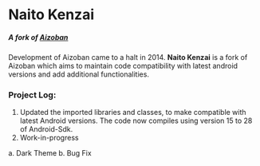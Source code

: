 
# Naito Kenzai
##### A fork of [Aizoban](https://github.com/IAmJordanX/Aizoban)

Development of Aizoban came to a halt in 2014. **Naito Kenzai** is a fork of Aizoban which aims to maintain code compatibility with latest android versions and add additional functionalities.

### Project Log:

1.  Updated the imported libraries and classes, to make compatible with latest Android versions. The code now compiles using version 15 to 28 of Android-Sdk.
2.  Work-in-progress

  a.  Dark Theme
  b.  Bug Fix
